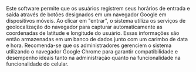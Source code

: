 Este software permite que os usuários registrem seus horários de entrada e saída através de botões designados em um navegador Google em dispositivos móveis. Ao clicar em "entrar", o sistema utiliza os serviços de geolocalização do navegador para capturar automaticamente as coordenadas de latitude e longitude do usuário. Essas informações são então armazenadas em um banco de dados junto com um carimbo de data e hora. Recomenda-se que os administradores gerenciem o sistema utilizando o navegador Google Chrome para garantir compatibilidade e desempenho ideais tanto na administração quanto na funcionalidade na funcionalidade do celular.
